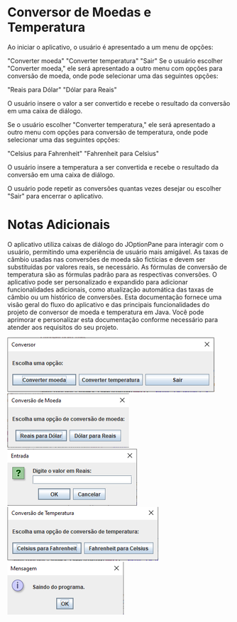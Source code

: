 # Conversor de Moedas e Temperatura

Ao iniciar o aplicativo, o usuário é apresentado a um menu de opções:

"Converter moeda"
"Converter temperatura"
"Sair"
Se o usuário escolher "Converter moeda," ele será apresentado a outro menu com opções para conversão de moeda, onde pode selecionar uma das seguintes opções:

"Reais para Dólar"
"Dólar para Reais"

O usuário insere o valor a ser convertido e recebe o resultado da conversão em uma caixa de diálogo.

Se o usuário escolher "Converter temperatura," ele será apresentado a outro menu com opções para conversão de temperatura, onde pode selecionar uma das seguintes opções:

"Celsius para Fahrenheit"
"Fahrenheit para Celsius"

O usuário insere a temperatura a ser convertida e recebe o resultado da conversão em uma caixa de diálogo.

O usuário pode repetir as conversões quantas vezes desejar ou escolher "Sair" para encerrar o aplicativo.

# Notas Adicionais

O aplicativo utiliza caixas de diálogo do JOptionPane para interagir com o usuário, permitindo uma experiência de usuário mais amigável.
As taxas de câmbio usadas nas conversões de moeda são fictícias e devem ser substituídas por valores reais, se necessário.
As fórmulas de conversão de temperatura são as fórmulas padrão para as respectivas conversões.
O aplicativo pode ser personalizado e expandido para adicionar funcionalidades adicionais, como atualização automática das taxas de câmbio ou um histórico de conversões.
Esta documentação fornece uma visão geral do fluxo do aplicativo e das principais funcionalidades do projeto de conversor de moeda e temperatura em Java. Você pode aprimorar e personalizar esta documentação conforme necessário para atender aos requisitos do seu projeto.

![Alt text](img/parte1.png)
![Alt text](img/parte2.png)
![Alt text](img/parte3.png)
![Alt text](img/parte4.png)
![Alt text](img/parte5.png)